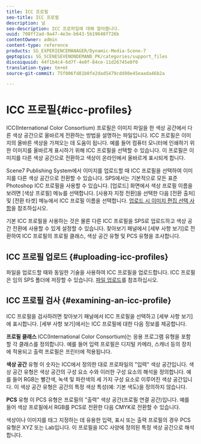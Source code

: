 ```yaml
---
title: ICC 프로필
seo-title: ICC 프로필
description: 널
seo-description: ICC 프로파일에 대해 알아봅니다.
uuid: 708ff2ad-9a47-4e3e-b643-5b19648f726b
contentOwner: admin
content-type: reference
products: SG_EXPERIENCEMANAGER/Dynamic-Media-Scene-7
geptopics: SG_SCENESEVENONDEMAND_PK/categories/support_files
discoiquuid: 44f1b4c4-6d7f-4e0f-84ce-11d26745e0f0
translation-type: tm+mt
source-git-commit: 75f006fd81b0fe2dad5479cdd98e45eaada46b2a

---
```



# ICC 프로필{#icc-profiles}

ICC(International Color Consortium) 프로필은 이미지 파일을 한 색상 공간에서 다른 색상 공간으로 올바르게 전환하는 방법을 설명하는 파일입니다. ICC 프로필은 이미지의 올바른 색상을 가져오는 데 도움이 됩니다. 예를 들어 컴퓨터 모니터에 인쇄하기 위한 이미지를 올바르게 표시하기 위해 ICC 프로필을 선택할 수 있습니다. 이 프로필은 이미지를 다른 색상 공간으로 전환하고 색상이 온라인에서 올바르게 표시되게 합니다.

Scene7 Publishing System에서 이미지를 업로드할 때 ICC 프로필을 선택하여 이미지를 다른 색상 공간으로 전환할 수 있습니다. SPS에서는 기본적으로 모든 표준 Photoshop ICC 프로필을 사용할 수 있습니다. [업로드] 화면에서 색상 프로필 이름을 보려면 [색상 프로필] 메뉴를 선택합니다. [사용자 지정 전환]을 선택한 다음 [전환 출처] 및 [전환 타겟] 메뉴에서 ICC 프로필 이름을 선택합니다. [업로드 시 이미지 편집 선택 사항](image-editing-options-upload.md#image-editing-options-at-upload)을 참조하십시오.

기본 ICC 프로필을 사용하는 것은 물론 다른 ICC 프로필을 SPS로 업로드하고 색상 공간 전환에 사용할 수 있게 설정할 수 있습니다. 찾아보기 패널에서 [세부 사항 보기]로 전환하여 ICC 프로필의 프로필 클래스, 색상 공간 유형 및 PCS 유형을 조사합니다.

## ICC 프로필 업로드 {#uploading-icc-profiles}

파일을 업로드할 때와 동일한 기술을 사용하여 ICC 프로필을 업로드합니다. ICC 프로필은 임의 SPS 폴더에 저장할 수 있습니다. [파일 업로드](uploading-files.md#uploading_your_files)를 참조하십시오.

## ICC 프로필 검사 {#examining-an-icc-profile}

ICC 프로필을 검사하려면 찾아보기 패널에서 ICC 프로필을 선택하고 [세부 사항 보기]에 표시합니다. [세부 사항 보기]에서는 ICC 프로필에 대한 다음 정보를 제공합니다.

**프로필 클래스** ICC(International Color Consortium)는 응용 프로그램 유형을 포함할 각 클래스를 정의합니다. 예를 들어 입력 프로필은 디지털 카메라, 스캐너 등의 장치에 적용되고 출력 프로필은 프린터에 적용됩니다.

**색상 공간** 유형 이 숫자는 ICC에서 정의한 대로 프로파일의 &quot;입력&quot; 색상 공간입니다. 색상 공간 유형은 색상 공간의 구성 요소 수와 이러한 구성 요소의 해석을 정의합니다. 예를 들어 RGB는 빨간색, 녹색 및 파란색의 세 가지 구성 요소로 이루어진 색상 공간입니다. 이 색상 공간 유형은 공간의 특정 색상 특성(예: 기본 색도)을 정의하지 않습니다.

**PCS** 유형 이 PCS 유형은 프로필의 &quot;출력&quot; 색상 공간(프로필 연결 공간)입니다. 예를 들어 색상 프로필에서 RGB를 PCS로 전환한 다음 CMYK로 전환할 수 있습니다.

색상이나 이미지를 태그 지정하는 데 유용한 입력, 표시 또는 출력 프로필의 경우 PCS 유형은 XYZ 또는 Lab입니다. 이 프로필을 ICC 사양에 정의된 특정 색상 공간으로 해석합니다.
